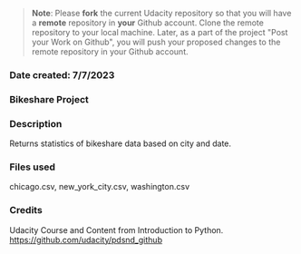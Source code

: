 >**Note**: Please **fork** the current Udacity repository so that you will have a **remote** repository in **your** Github account. Clone the remote repository to your local machine. Later, as a part of the project "Post your Work on Github", you will push your proposed changes to the remote repository in your Github account.

### Date created: 7/7/2023

### Bikeshare Project

### Description
Returns statistics of bikeshare data based on city and date.

### Files used
chicago.csv, new_york_city.csv, washington.csv

### Credits
Udacity Course and Content from Introduction to Python.
https://github.com/udacity/pdsnd_github
